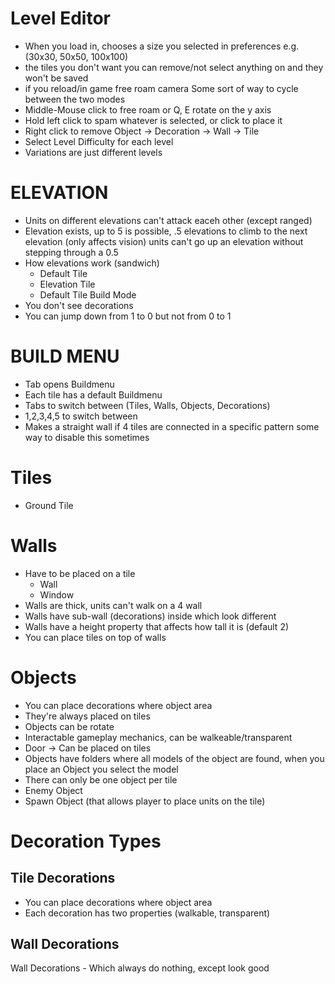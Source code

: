 # Level Editor 
- When you load in, chooses a size you selected in preferences e.g. (30x30, 50x50, 100x100)
- the tiles you don't want you can remove/not select anything on and they won't be saved 
- if you reload/in game free roam camera Some sort of way to cycle between the two modes 
- Middle-Mouse click to free roam or Q, E rotate on the y axis 
- Hold left click to spam whatever is selected, or click to place it 
- Right click to remove Object -> Decoration -> Wall -> Tile
- Select Level Difficulty for each level
- Variations are just different levels
# ELEVATION 
- Units on different elevations can't attack eaceh other (except ranged) 
- Elevation exists, up to 5 is possible, .5 elevations to climb to the next elevation (only affects vision) units can't go up an elevation without stepping through a 0.5 
- How elevations work (sandwich) 
	- Default Tile 
	- Elevation Tile 
	- Default Tile Build Mode 
- You don't see decorations 
- You can jump down from 1 to 0 but not from 0 to 1
# BUILD MENU
- Tab opens Buildmenu 
- Each tile has a default Buildmenu 
- Tabs to switch between (Tiles, Walls, Objects, Decorations) 
- 1,2,3,4,5 to switch between 
- Makes a straight wall if 4 tiles are connected in a specific pattern some way to disable this sometimes
# Tiles
- Ground Tile
# Walls
- Have to be placed on a tile 
	- Wall 
	- Window 
- Walls are thick, units can't walk on a 4 wall
- Walls have sub-wall (decorations) inside which look different 
- Walls have a height property that affects how tall it is (default 2)
- You can place tiles on top of walls
# Objects
- You can place decorations where object area
- They're always placed on tiles 
- Objects can be rotate 
- Interactable gameplay mechanics, can be walkeable/transparent 
- Door -> Can be placed on tiles 
- Objects have folders where all models of the object are found, when you place an Object you select the model 
- There can only be one object per tile
- Enemy Object
- Spawn Object (that allows player to place units on the tile)
# Decoration Types 
## Tile Decorations
- You can place decorations where object area
- Each decoration has two properties (walkable, transparent) 
## Wall Decorations
Wall Decorations - Which always do nothing, except look good